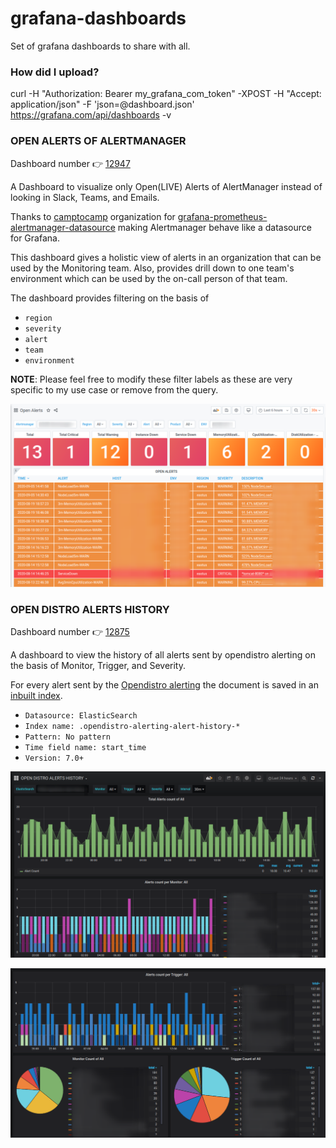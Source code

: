 # grafana-dashboards

Set of grafana dashboards to share with all.

### How did I upload?

curl -H "Authorization: Bearer my_grafana_com_token" -XPOST -H "Accept: application/json" -F 'json=@dashboard.json' https://grafana.com/api/dashboards -v


### OPEN ALERTS OF ALERTMANAGER

Dashboard number :point_right: [12947](https://grafana.com/grafana/dashboards/12947)

A Dashboard to visualize only Open(LIVE) Alerts of AlertManager instead of looking in Slack, Teams, and Emails.

Thanks to [camptocamp](https://github.com/camptocamp) organization for [grafana-prometheus-alertmanager-datasource](https://github.com/camptocamp/grafana-prometheus-alertmanager-datasource) making Alertmanager behave like a datasource for Grafana.

This dashboard gives a holistic view of alerts in an organization that can be used by the Monitoring team. Also, provides drill down to one team's environment which can be used by the on-call person of that team.

The dashboard provides filtering on the basis of
- `region`
- `severity`
- `alert`
- `team`
- `environment`

**NOTE**: Please feel free to modify these filter labels as these are very specific to my use case or remove from the query.

![open-alerts-alertmanager](open-alerts-alertmanager/images/open-alerts-alertmanager.png?raw=true)


### OPEN DISTRO ALERTS HISTORY

Dashboard number :point_right: [12875](https://grafana.com/grafana/dashboards/12875)

A dashboard to view the history of all alerts sent by opendistro alerting on the basis of Monitor, Trigger, and Severity.

For every alert sent by the [Opendistro alerting](https://opendistro.github.io/for-elasticsearch/features/alerting.html
) the document is saved in an [inbuilt index](https://opendistro.github.io/for-elasticsearch-docs/docs/alerting/settings/#alerting-indices).

- `Datasource: ElasticSearch`
- `Index name: .opendistro-alerting-alert-history-*`
- `Pattern: No pattern`
- `Time field name: start_time`
- `Version: 7.0+`

![open-distro-alerts-history1](open-distro-alert-history/images/open-distro-alerts-history1.png?raw=true)

![open-distro-alerts-history2](open-distro-alert-history/images/open-distro-alerts-history2.png?raw=true)
